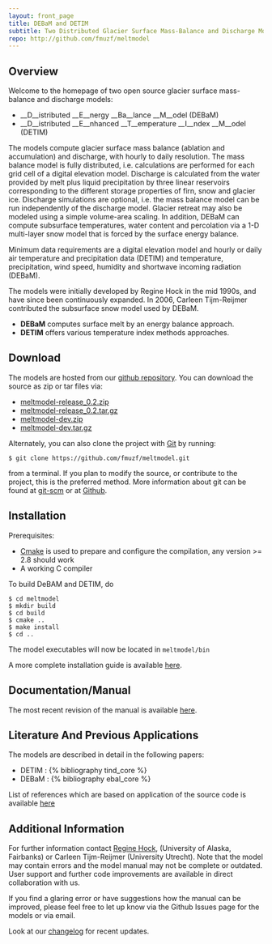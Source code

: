 ```yaml
--- 
layout: front_page 
title: DEBaM and DETIM 
subtitle: Two Distributed Glacier Surface Mass-Balance and Discharge Models
repo: http://github.com/fmuzf/meltmodel
---
```


Overview
--------
Welcome to the homepage of two open source glacier surface mass-balance and discharge 
models:
- __D__istributed __E__nergy __Ba__lance __M__odel (DEBaM)
- __D__istributed __E__nhanced __T__emperature __I__ndex __M__odel (DETIM)


The models compute glacier surface mass balance (ablation and accumulation) and
discharge, with hourly to daily resolution. 
The mass balance model is fully distributed, i.e. calculations are performed for each grid cell of a
digital elevation model. Discharge is calculated from the water provided by melt plus liquid precipitation by three
linear reservoirs corresponding to the different storage properties of firn,
snow and glacier ice. Discharge simulations are optional, i.e. the mass balance
model can be run independently of the discharge model. Glacier retreat may also
be modeled using a simple volume-area scaling.
In addition, DEBaM can compute subsurface temperatures, water content and percolation
via a 1-D multi-layer snow model that is forced by the surface energy balance.

Minimum data requirements are a digital elevation model and hourly or daily air
temperature and precipitation data (DETIM) and temperature, precipitation, wind speed, humidity
and shortwave incoming radiation (DEBaM).

The models were initially developed by Regine Hock in the mid 1990s, and have
since been continuously expanded. In 2006, Carleen Tijm-Reijmer contributed
the subsurface snow model used by DEBaM.

- __DEBaM__ computes surface melt by an energy balance approach.
- __DETIM__ offers various temperature index methods approaches. 


Download
--------
The models are hosted from our [github repository]({{%page.repo%}}).
You can download the source as zip or tar files via:
-   [meltmodel-release\_0.2.zip]({{%page.repo%}}/zipball/release_0.2)
-   [meltmodel-release\_0.2.tar.gz]({{%page.repo%}}/tarball/release_0.2)
-   [meltmodel-dev.zip]({{%page.repo%}}/zipball/dev)
-   [meltmodel-dev.tar.gz]({{%page.repo%}}/tarball/dev)

Alternately, you can also clone the project with [Git](http://git-scm.com) by
running:

    $ git clone https://github.com/fmuzf/meltmodel.git

from a terminal. If you plan to modify the source, or contribute to the
project, this is the preferred method. More information about git can be
found at [git-scm](http://git-scm.com/) or at 
[Github](http://help.github.com/articles/).

Installation
------------

Prerequisites:

* [Cmake](http://www.cmake.org/) is used to prepare and configure the
compilation, any version >= 2.8 should work
* A working C compiler 

To build DeBAM and DETIM, do

    $ cd meltmodel
    $ mkdir build
    $ cd build
    $ cmake ..
    $ make install
    $ cd ..

The model executables will now be located in ```meltmodel/bin```
 
A more complete installation guide is available [here](install.html).

Documentation/Manual
---------------------
The most recent revision of the manual is available [here](http://gi.alaska.edu/~regine/meltmodel.html).


Literature And Previous Applications
------------------------------------
The models are described in detail in the following papers:

- DETIM : {% bibliography tind_core %}
- DEBaM : {% bibliography ebal_core %}

List of references which are based on application of the source code is available [here](references.html)



Additional Information
----------------------

For further information contact [Regine Hock](http://gi.alaska.edu/~regine/),
(University of Alaska, Fairbanks) or Carleen Tijm-Reijmer 
(University Utrecht). Note that the model may
contain errors and the model manual may not be complete or outdated. User
support and further code improvements are available in direct collaboration
with us.

If you find a glaring error or have suggestions how the manual can be improved, please feel free to let up know via the
Github Issues page for the models or via email.

Look at our [changelog]({{page.repo}}/tree/release_0.2/changes.md) for recent updates.
